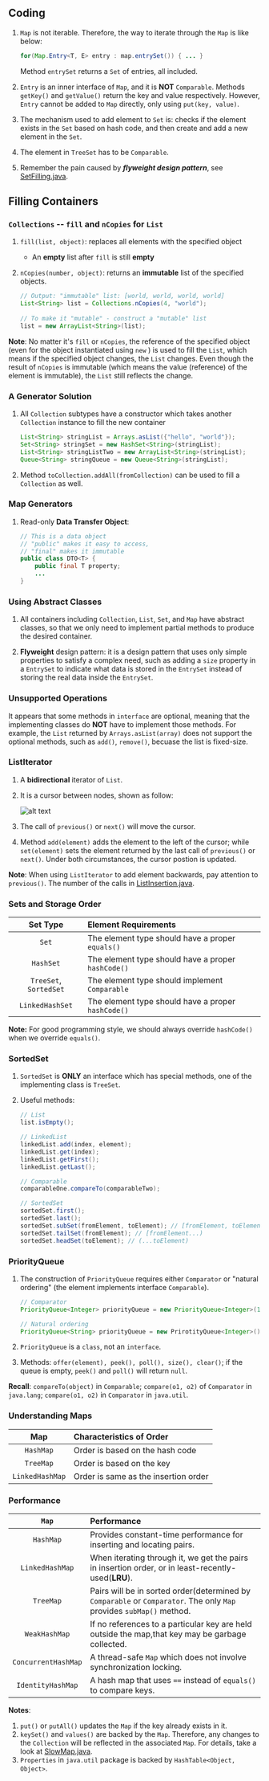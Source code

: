 ## Coding
1. `Map` is not iterable. Therefore, the way to iterate through the `Map` is like below:
    ```java
    for(Map.Entry<T, E> entry : map.entrySet()) { ... }
    ```
    Method `entrySet` returns a `Set` of entries, all included.

2. `Entry` is an inner interface of `Map`, and it is **NOT**  `Comparable`.
Methods `getKey()` and `getValue()` return the key and value respectively. However, `Entry` cannot be added to `Map` 
directly, only using `put(key, value)`.

3. The mechanism used to add element to `Set` is: checks if the element exists in the `Set` 
based on hash code, and then create and add a new element in the `Set`.

4. The element in `TreeSet` has to be `Comparable`.

5. Remember the pain caused by ***flyweight design pattern***, see 
[SetFilling.java](https://github.com/kean0212/Thinking-In-Java-Notes/blob/master/ContainersInDepth/SetFilling.java#L23).


## Filling Containers

### `Collections` -- `fill` and `nCopies` for `List`
1. `fill(list, object)`: replaces all elements with the specified object
    * An **empty** list after `fill` is still **empty**

2. `nCopies(number, object)`: returns an **immutable** list of the specified objects.
    ```java
    // Output: "immutable" list: [world, world, world, world]
    List<String> list = Collections.nCopies(4, "world"); 
      
    // To make it "mutable" - construct a "mutable" list
    list = new ArrayList<String>(list);
    ```
**Note**: No matter it's `fill` or `nCopies`, the reference of the specified object (even for the object instantiated 
using `new` ) is used to fill the `List`, which means if the specified object changes, the `List` changes. Even though 
the result of `nCopies` is immutable (which means the value (reference) of the element is immutable), the `List` still
reflects the change.
  
### A Generator Solution
1. All `Collection` subtypes have a constructor which takes another `Collection` instance 
to fill the new container
    ```java
    List<String> stringList = Arrays.asList({"hello", "world"});
    Set<String> stringSet = new HashSet<String>(stringList);
    List<String> stringListTwo = new ArrayList<String>(stringList);
    Queue<String> stringQueue = new Queue<String>(stringList);
    ```
    
2. Method `toCollection.addAll(fromCollection)` can be used to fill a `Collection` as well.

### Map Generators
1. Read-only **Data Transfer Object**:
    ```java
    // This is a data object
    // "public" makes it easy to access,
    // "final" makes it immutable
    public class DTO<T> {
        public final T property;
        ...
    }
    ```

### Using Abstract Classes
1. All containers including `Collection`, `List`, `Set`, and `Map` have abstract classes, 
so that we only need to implement partial methods to produce the desired container.

2. **Flyweight** design pattern: it is a design pattern that uses only simple properties to satisfy
a complex need, such as adding a `size` property in a `EntrySet` to indicate what data is stored in
the `EntrySet` instead of storing the real data inside the `EntrySet`.

### Unsupported Operations
It appears that some methods in `interface` are optional, meaning that the implementing classes
do **NOT** have to implement those methods. For example, the `List` returned by `Arrays.asList(array)`
does not support the optional methods, such as `add()`, `remove()`, becuase the list is fixed-size.

### ListIterator
1. A **bidirectional** iterator of `List`.

2. It is a cursor between nodes, shown as follow:

    ![alt text](https://github.com/kean0212/Thinking-In-Java-Notes/blob/master/ContainersInDepth/img/ListIterator.png)
3. The call of `previous()` or `next()` will move the cursor.

4. Method `add(element)` adds the element to the left of the cursor; while `set(element)` sets the element
returned by the last call of `previous()` or `next()`. Under both circumstances, the cursor postion is updated.

**Note**: When using `ListIterator` to add element backwards, pay attention to `previous()`. The number of 
the calls in [ListInsertion.java](https://github.com/kean0212/Thinking-In-Java-Notes/blob/master/ContainersInDepth/ListInsertion.java#L39).

### Sets and Storage Order
Set Type|Element Requirements
:-------------:|:-------------
`Set`| The element type should have a proper `equals()`
`HashSet`| The element type should have a proper `hashCode()`
`TreeSet`, `SortedSet`| The element type should implement `Comparable`
`LinkedHashSet`| The element type should have a proper `hashCode()`

**Note:** For good programming style, we should always override `hashCode()` when we override `equals()`.

### SortedSet
1. `SortedSet` is **ONLY** an interface which has special methods, one of the implementing class is `TreeSet`.

2. Useful methods: 
    ```java 
    // List
    list.isEmpty(); 
    
    // LinkedList
    linkedList.add(index, element); 
    linkedList.get(index);
    linkedList.getFirst();
    linkedList.getLast();
    
    // Comparable
    comparableOne.compareTo(comparableTwo);
    
    // SortedSet
    sortedSet.first();
    sortedSet.last();
    sortedSet.subSet(fromElement, toElement); // [fromElement, toElement)
    sortedSet.tailSet(fromElement); // [fromElement...)
    sortedSet.headSet(toElement); // (...toElement)
    
    ```
    
### PriorityQueue
1. The construction of `PriorityQueue` requires either `Comparator` or "natural ordering" (the element implements 
interface `Comparable`).
    ```java
    // Comparator
    PriorityQueue<Integer> priorityQueue = new PriorityQueue<Integer>(10, Collections.reverseOrder());
    
    // Natural ordering
    PriorityQueue<String> priorityQueue = new PrirotityQueue<Integer>();
    ```

1. `PriorityQueue` is a `class`, not an `interface`.

1. Methods: `offer(element), peek(), poll(), size(), clear()`; if the queue is empty, `peek()` and `poll()` will return 
`null`. 

**Recall**: `compareTo(object)` in `Comparable`; `compare(o1, o2)` of `Comparator` in `java.lang`; `compare(o1, o2)` in 
`Comparator` in `java.util`.

### Understanding Maps
Map | Characteristics of Order
:---:|:---
`HashMap`|Order is based on the hash code
`TreeMap`|Order is based on the key
`LinkedHashMap`|Order is same as the insertion order 

### Performance

`Map` | Performance
:----:|:----
`HashMap`|Provides constant-time performance for inserting and locating pairs.
`LinkedHashMap`|When iterating through it, we get the pairs in insertion order, or in least-recently-used(**LRU**).
`TreeMap`|Pairs will be in sorted order(determined by `Comparable` or `Comparator`. The only `Map` provides `subMap()` method.
`WeakHashMap`|If no references to a particular key are held outside the map,that key may be garbage collected.
`ConcurrentHashMap`|A thread-safe `Map` which does not involve synchronization locking.
`IdentityHashMap`|A hash map that uses `==` instead of `equals()` to compare keys.

**Notes**:
1. `put()` or `putAll()` updates the `Map` if the key already exists in it.
2. `keySet()` and `values()` are backed by the `Map`. Therefore, any changes to the `Collection` will be reflected in the
associated `Map`. For details, take a look at [SlowMap.java](https://github.com/kean0212/Thinking-In-Java-Notes/blob/master/ContainersInDepth/SlowMap.java#L21).
3. `Properties` in `java.util` package is backed by `HashTable<Object, Object>`.
